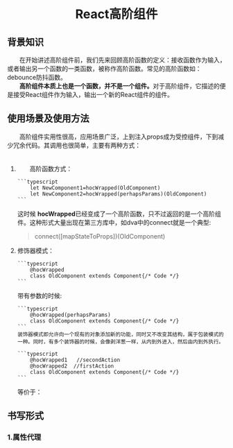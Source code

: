 <h1 align="center">React高阶组件</h1>

## 背景知识
<div>
　　在开始讲述高阶组件前，我们先来回顾高阶函数的定义：接收函数作为输入，或者输出另一个函数的一类函数，被称作高阶函数。常见的高阶函数如：debounce防抖函数。<br/>
　　<strong>高阶组件本质上也是一个函数，并不是一个组件。</strong>对于高阶组件，它描述的便是接受React组件作为输入，输出一个新的React组件的组件。
</div>

## 使用场景及使用方法
<div>
　　高阶组件实用性很高，应用场景广泛，上到注入props成为受控组件，下到减少冗余代码。其调用也很简单，主要有两种方式：  <br/>
<ol>
　　<li>
　　高阶函数方式：

    ```typescript
        let NewComponent1=hocWrapped(OldComponent)
        let NewComponent2=hocWrapped(perhapsParams)(OldComponent)
    ```
这时候 <strong>hocWrapped</strong>已经变成了一个高阶函数，只不过返回的是一个高阶组件。这种形式大量出现在第三方库中，如dva中的connect就是一个典型: 
> connect([mapStateToProps])(OldComponent)
</li>
<li>
    修饰器模式：

    ```typescript
        @hocWrapped
        class OldComponent extends Component{/* Code */}
    ```
        
带有参数的时候:

    ```typescript
        @hocWrapped(perhapsParams)
        class OldComponent extends Component{/* Code */}
    ```
    装饰器模式即允许向一个现有的对象添加新的功能，同时又不改变其结构，属于包装模式的一种。同时，有多个装饰器的时候，会像剥洋葱一样，从内到外进入，然后由内到外执行。

    ```typescript
        @hocWrapped1   //secondAction
        @hocWrapped2  //firstAction
        class OldComponent extends Component{/* Code */}
    ```
等价于：
> 
</li>

</div>

## 书写形式

  ### 1.属性代理
